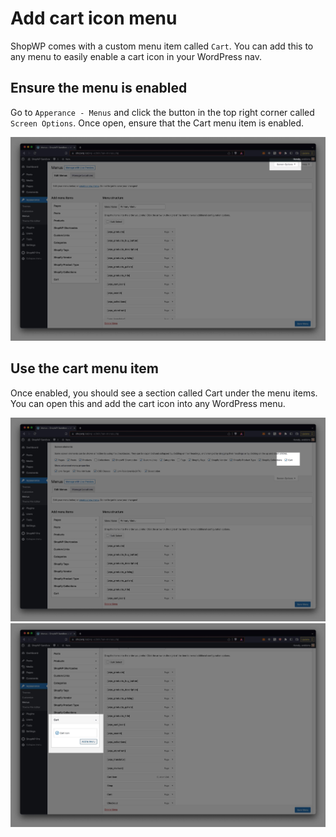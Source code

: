 # Add cart icon menu

ShopWP comes with a custom menu item called `Cart`. You can add this to any menu to easily enable a cart icon in your WordPress nav.

## Ensure the menu is enabled

Go to `Apperance - Menus` and click the button in the top right corner called `Screen Options`. Once open, ensure that the Cart menu item is enabled.

![WordPress screen options button](./assets/add-cart-icon/cart-icon-1.jpg)

## Use the cart menu item

Once enabled, you should see a section called Cart under the menu items. You can open this and add the cart icon into any WordPress menu.

![The ShopWP cart icon within the screen options sections](./assets/add-cart-icon/cart-icon-2.jpg)
![The ShopWP cart icon added to a custom WordPress menu](./assets/add-cart-icon/cart-icon-3.jpg)
